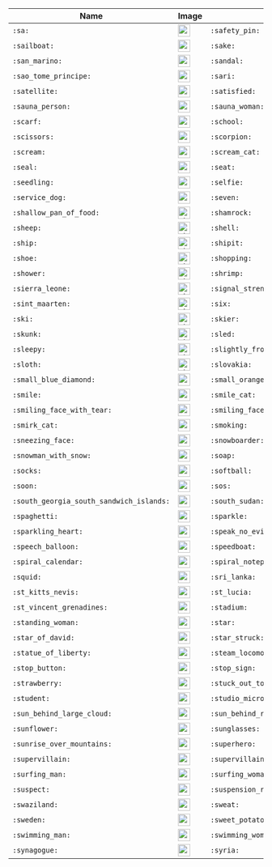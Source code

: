 | Name | Image | Name | Image | Name | Image | Name | Image |
| --- | --- | --- | --- | --- | --- | --- | --- |
| `:sa:` | <img src="https://github.githubassets.com/images/icons/emoji/unicode/1f202.png?v8" alt="sa" width="24" height="24" /> | `:safety_pin:` | <img src="https://github.githubassets.com/images/icons/emoji/unicode/1f9f7.png?v8" alt="safety_pin" width="24" height="24" /> | `:safety_vest:` | <img src="https://github.githubassets.com/images/icons/emoji/unicode/1f9ba.png?v8" alt="safety_vest" width="24" height="24" /> | `:sagittarius:` | <img src="https://github.githubassets.com/images/icons/emoji/unicode/2650.png?v8" alt="sagittarius" width="24" height="24" /> |
| `:sailboat:` | <img src="https://github.githubassets.com/images/icons/emoji/unicode/26f5.png?v8" alt="sailboat" width="24" height="24" /> | `:sake:` | <img src="https://github.githubassets.com/images/icons/emoji/unicode/1f376.png?v8" alt="sake" width="24" height="24" /> | `:salt:` | <img src="https://github.githubassets.com/images/icons/emoji/unicode/1f9c2.png?v8" alt="salt" width="24" height="24" /> | `:samoa:` | <img src="https://github.githubassets.com/images/icons/emoji/unicode/1f1fc-1f1f8.png?v8" alt="samoa" width="24" height="24" /> |
| `:san_marino:` | <img src="https://github.githubassets.com/images/icons/emoji/unicode/1f1f8-1f1f2.png?v8" alt="san_marino" width="24" height="24" /> | `:sandal:` | <img src="https://github.githubassets.com/images/icons/emoji/unicode/1f461.png?v8" alt="sandal" width="24" height="24" /> | `:sandwich:` | <img src="https://github.githubassets.com/images/icons/emoji/unicode/1f96a.png?v8" alt="sandwich" width="24" height="24" /> | `:santa:` | <img src="https://github.githubassets.com/images/icons/emoji/unicode/1f385.png?v8" alt="santa" width="24" height="24" /> |
| `:sao_tome_principe:` | <img src="https://github.githubassets.com/images/icons/emoji/unicode/1f1f8-1f1f9.png?v8" alt="sao_tome_principe" width="24" height="24" /> | `:sari:` | <img src="https://github.githubassets.com/images/icons/emoji/unicode/1f97b.png?v8" alt="sari" width="24" height="24" /> | `:sassy_man:` | <img src="https://github.githubassets.com/images/icons/emoji/unicode/1f481-2642.png?v8" alt="sassy_man" width="24" height="24" /> | `:sassy_woman:` | <img src="https://github.githubassets.com/images/icons/emoji/unicode/1f481-2640.png?v8" alt="sassy_woman" width="24" height="24" /> |
| `:satellite:` | <img src="https://github.githubassets.com/images/icons/emoji/unicode/1f4e1.png?v8" alt="satellite" width="24" height="24" /> | `:satisfied:` | <img src="https://github.githubassets.com/images/icons/emoji/unicode/1f606.png?v8" alt="satisfied" width="24" height="24" /> | `:saudi_arabia:` | <img src="https://github.githubassets.com/images/icons/emoji/unicode/1f1f8-1f1e6.png?v8" alt="saudi_arabia" width="24" height="24" /> | `:sauna_man:` | <img src="https://github.githubassets.com/images/icons/emoji/unicode/1f9d6-2642.png?v8" alt="sauna_man" width="24" height="24" /> |
| `:sauna_person:` | <img src="https://github.githubassets.com/images/icons/emoji/unicode/1f9d6.png?v8" alt="sauna_person" width="24" height="24" /> | `:sauna_woman:` | <img src="https://github.githubassets.com/images/icons/emoji/unicode/1f9d6-2640.png?v8" alt="sauna_woman" width="24" height="24" /> | `:sauropod:` | <img src="https://github.githubassets.com/images/icons/emoji/unicode/1f995.png?v8" alt="sauropod" width="24" height="24" /> | `:saxophone:` | <img src="https://github.githubassets.com/images/icons/emoji/unicode/1f3b7.png?v8" alt="saxophone" width="24" height="24" /> |
| `:scarf:` | <img src="https://github.githubassets.com/images/icons/emoji/unicode/1f9e3.png?v8" alt="scarf" width="24" height="24" /> | `:school:` | <img src="https://github.githubassets.com/images/icons/emoji/unicode/1f3eb.png?v8" alt="school" width="24" height="24" /> | `:school_satchel:` | <img src="https://github.githubassets.com/images/icons/emoji/unicode/1f392.png?v8" alt="school_satchel" width="24" height="24" /> | `:scientist:` | <img src="https://github.githubassets.com/images/icons/emoji/unicode/1f9d1-1f52c.png?v8" alt="scientist" width="24" height="24" /> |
| `:scissors:` | <img src="https://github.githubassets.com/images/icons/emoji/unicode/2702.png?v8" alt="scissors" width="24" height="24" /> | `:scorpion:` | <img src="https://github.githubassets.com/images/icons/emoji/unicode/1f982.png?v8" alt="scorpion" width="24" height="24" /> | `:scorpius:` | <img src="https://github.githubassets.com/images/icons/emoji/unicode/264f.png?v8" alt="scorpius" width="24" height="24" /> | `:scotland:` | <img src="https://github.githubassets.com/images/icons/emoji/unicode/1f3f4-e0067-e0062-e0073-e0063-e0074-e007f.png?v8" alt="scotland" width="24" height="24" /> |
| `:scream:` | <img src="https://github.githubassets.com/images/icons/emoji/unicode/1f631.png?v8" alt="scream" width="24" height="24" /> | `:scream_cat:` | <img src="https://github.githubassets.com/images/icons/emoji/unicode/1f640.png?v8" alt="scream_cat" width="24" height="24" /> | `:screwdriver:` | <img src="https://github.githubassets.com/images/icons/emoji/unicode/1fa9b.png?v8" alt="screwdriver" width="24" height="24" /> | `:scroll:` | <img src="https://github.githubassets.com/images/icons/emoji/unicode/1f4dc.png?v8" alt="scroll" width="24" height="24" /> |
| `:seal:` | <img src="https://github.githubassets.com/images/icons/emoji/unicode/1f9ad.png?v8" alt="seal" width="24" height="24" /> | `:seat:` | <img src="https://github.githubassets.com/images/icons/emoji/unicode/1f4ba.png?v8" alt="seat" width="24" height="24" /> | `:secret:` | <img src="https://github.githubassets.com/images/icons/emoji/unicode/3299.png?v8" alt="secret" width="24" height="24" /> | `:see_no_evil:` | <img src="https://github.githubassets.com/images/icons/emoji/unicode/1f648.png?v8" alt="see_no_evil" width="24" height="24" /> |
| `:seedling:` | <img src="https://github.githubassets.com/images/icons/emoji/unicode/1f331.png?v8" alt="seedling" width="24" height="24" /> | `:selfie:` | <img src="https://github.githubassets.com/images/icons/emoji/unicode/1f933.png?v8" alt="selfie" width="24" height="24" /> | `:senegal:` | <img src="https://github.githubassets.com/images/icons/emoji/unicode/1f1f8-1f1f3.png?v8" alt="senegal" width="24" height="24" /> | `:serbia:` | <img src="https://github.githubassets.com/images/icons/emoji/unicode/1f1f7-1f1f8.png?v8" alt="serbia" width="24" height="24" /> |
| `:service_dog:` | <img src="https://github.githubassets.com/images/icons/emoji/unicode/1f415-1f9ba.png?v8" alt="service_dog" width="24" height="24" /> | `:seven:` | <img src="https://github.githubassets.com/images/icons/emoji/unicode/0037-20e3.png?v8" alt="seven" width="24" height="24" /> | `:sewing_needle:` | <img src="https://github.githubassets.com/images/icons/emoji/unicode/1faa1.png?v8" alt="sewing_needle" width="24" height="24" /> | `:seychelles:` | <img src="https://github.githubassets.com/images/icons/emoji/unicode/1f1f8-1f1e8.png?v8" alt="seychelles" width="24" height="24" /> |
| `:shallow_pan_of_food:` | <img src="https://github.githubassets.com/images/icons/emoji/unicode/1f958.png?v8" alt="shallow_pan_of_food" width="24" height="24" /> | `:shamrock:` | <img src="https://github.githubassets.com/images/icons/emoji/unicode/2618.png?v8" alt="shamrock" width="24" height="24" /> | `:shark:` | <img src="https://github.githubassets.com/images/icons/emoji/unicode/1f988.png?v8" alt="shark" width="24" height="24" /> | `:shaved_ice:` | <img src="https://github.githubassets.com/images/icons/emoji/unicode/1f367.png?v8" alt="shaved_ice" width="24" height="24" /> |
| `:sheep:` | <img src="https://github.githubassets.com/images/icons/emoji/unicode/1f411.png?v8" alt="sheep" width="24" height="24" /> | `:shell:` | <img src="https://github.githubassets.com/images/icons/emoji/unicode/1f41a.png?v8" alt="shell" width="24" height="24" /> | `:shield:` | <img src="https://github.githubassets.com/images/icons/emoji/unicode/1f6e1.png?v8" alt="shield" width="24" height="24" /> | `:shinto_shrine:` | <img src="https://github.githubassets.com/images/icons/emoji/unicode/26e9.png?v8" alt="shinto_shrine" width="24" height="24" /> |
| `:ship:` | <img src="https://github.githubassets.com/images/icons/emoji/unicode/1f6a2.png?v8" alt="ship" width="24" height="24" /> | `:shipit:` | <img src="https://github.githubassets.com/images/icons/emoji/shipit.png?v8" alt="shipit" width="24" height="24" /> | `:shirt:` | <img src="https://github.githubassets.com/images/icons/emoji/unicode/1f455.png?v8" alt="shirt" width="24" height="24" /> | `:shit:` | <img src="https://github.githubassets.com/images/icons/emoji/unicode/1f4a9.png?v8" alt="shit" width="24" height="24" /> |
| `:shoe:` | <img src="https://github.githubassets.com/images/icons/emoji/unicode/1f45e.png?v8" alt="shoe" width="24" height="24" /> | `:shopping:` | <img src="https://github.githubassets.com/images/icons/emoji/unicode/1f6cd.png?v8" alt="shopping" width="24" height="24" /> | `:shopping_cart:` | <img src="https://github.githubassets.com/images/icons/emoji/unicode/1f6d2.png?v8" alt="shopping_cart" width="24" height="24" /> | `:shorts:` | <img src="https://github.githubassets.com/images/icons/emoji/unicode/1fa73.png?v8" alt="shorts" width="24" height="24" /> |
| `:shower:` | <img src="https://github.githubassets.com/images/icons/emoji/unicode/1f6bf.png?v8" alt="shower" width="24" height="24" /> | `:shrimp:` | <img src="https://github.githubassets.com/images/icons/emoji/unicode/1f990.png?v8" alt="shrimp" width="24" height="24" /> | `:shrug:` | <img src="https://github.githubassets.com/images/icons/emoji/unicode/1f937.png?v8" alt="shrug" width="24" height="24" /> | `:shushing_face:` | <img src="https://github.githubassets.com/images/icons/emoji/unicode/1f92b.png?v8" alt="shushing_face" width="24" height="24" /> |
| `:sierra_leone:` | <img src="https://github.githubassets.com/images/icons/emoji/unicode/1f1f8-1f1f1.png?v8" alt="sierra_leone" width="24" height="24" /> | `:signal_strength:` | <img src="https://github.githubassets.com/images/icons/emoji/unicode/1f4f6.png?v8" alt="signal_strength" width="24" height="24" /> | `:singapore:` | <img src="https://github.githubassets.com/images/icons/emoji/unicode/1f1f8-1f1ec.png?v8" alt="singapore" width="24" height="24" /> | `:singer:` | <img src="https://github.githubassets.com/images/icons/emoji/unicode/1f9d1-1f3a4.png?v8" alt="singer" width="24" height="24" /> |
| `:sint_maarten:` | <img src="https://github.githubassets.com/images/icons/emoji/unicode/1f1f8-1f1fd.png?v8" alt="sint_maarten" width="24" height="24" /> | `:six:` | <img src="https://github.githubassets.com/images/icons/emoji/unicode/0036-20e3.png?v8" alt="six" width="24" height="24" /> | `:six_pointed_star:` | <img src="https://github.githubassets.com/images/icons/emoji/unicode/1f52f.png?v8" alt="six_pointed_star" width="24" height="24" /> | `:skateboard:` | <img src="https://github.githubassets.com/images/icons/emoji/unicode/1f6f9.png?v8" alt="skateboard" width="24" height="24" /> |
| `:ski:` | <img src="https://github.githubassets.com/images/icons/emoji/unicode/1f3bf.png?v8" alt="ski" width="24" height="24" /> | `:skier:` | <img src="https://github.githubassets.com/images/icons/emoji/unicode/26f7.png?v8" alt="skier" width="24" height="24" /> | `:skull:` | <img src="https://github.githubassets.com/images/icons/emoji/unicode/1f480.png?v8" alt="skull" width="24" height="24" /> | `:skull_and_crossbones:` | <img src="https://github.githubassets.com/images/icons/emoji/unicode/2620.png?v8" alt="skull_and_crossbones" width="24" height="24" /> |
| `:skunk:` | <img src="https://github.githubassets.com/images/icons/emoji/unicode/1f9a8.png?v8" alt="skunk" width="24" height="24" /> | `:sled:` | <img src="https://github.githubassets.com/images/icons/emoji/unicode/1f6f7.png?v8" alt="sled" width="24" height="24" /> | `:sleeping:` | <img src="https://github.githubassets.com/images/icons/emoji/unicode/1f634.png?v8" alt="sleeping" width="24" height="24" /> | `:sleeping_bed:` | <img src="https://github.githubassets.com/images/icons/emoji/unicode/1f6cc.png?v8" alt="sleeping_bed" width="24" height="24" /> |
| `:sleepy:` | <img src="https://github.githubassets.com/images/icons/emoji/unicode/1f62a.png?v8" alt="sleepy" width="24" height="24" /> | `:slightly_frowning_face:` | <img src="https://github.githubassets.com/images/icons/emoji/unicode/1f641.png?v8" alt="slightly_frowning_face" width="24" height="24" /> | `:slightly_smiling_face:` | <img src="https://github.githubassets.com/images/icons/emoji/unicode/1f642.png?v8" alt="slightly_smiling_face" width="24" height="24" /> | `:slot_machine:` | <img src="https://github.githubassets.com/images/icons/emoji/unicode/1f3b0.png?v8" alt="slot_machine" width="24" height="24" /> |
| `:sloth:` | <img src="https://github.githubassets.com/images/icons/emoji/unicode/1f9a5.png?v8" alt="sloth" width="24" height="24" /> | `:slovakia:` | <img src="https://github.githubassets.com/images/icons/emoji/unicode/1f1f8-1f1f0.png?v8" alt="slovakia" width="24" height="24" /> | `:slovenia:` | <img src="https://github.githubassets.com/images/icons/emoji/unicode/1f1f8-1f1ee.png?v8" alt="slovenia" width="24" height="24" /> | `:small_airplane:` | <img src="https://github.githubassets.com/images/icons/emoji/unicode/1f6e9.png?v8" alt="small_airplane" width="24" height="24" /> |
| `:small_blue_diamond:` | <img src="https://github.githubassets.com/images/icons/emoji/unicode/1f539.png?v8" alt="small_blue_diamond" width="24" height="24" /> | `:small_orange_diamond:` | <img src="https://github.githubassets.com/images/icons/emoji/unicode/1f538.png?v8" alt="small_orange_diamond" width="24" height="24" /> | `:small_red_triangle:` | <img src="https://github.githubassets.com/images/icons/emoji/unicode/1f53a.png?v8" alt="small_red_triangle" width="24" height="24" /> | `:small_red_triangle_down:` | <img src="https://github.githubassets.com/images/icons/emoji/unicode/1f53b.png?v8" alt="small_red_triangle_down" width="24" height="24" /> |
| `:smile:` | <img src="https://github.githubassets.com/images/icons/emoji/unicode/1f604.png?v8" alt="smile" width="24" height="24" /> | `:smile_cat:` | <img src="https://github.githubassets.com/images/icons/emoji/unicode/1f638.png?v8" alt="smile_cat" width="24" height="24" /> | `:smiley:` | <img src="https://github.githubassets.com/images/icons/emoji/unicode/1f603.png?v8" alt="smiley" width="24" height="24" /> | `:smiley_cat:` | <img src="https://github.githubassets.com/images/icons/emoji/unicode/1f63a.png?v8" alt="smiley_cat" width="24" height="24" /> |
| `:smiling_face_with_tear:` | <img src="https://github.githubassets.com/images/icons/emoji/unicode/1f972.png?v8" alt="smiling_face_with_tear" width="24" height="24" /> | `:smiling_face_with_three_hearts:` | <img src="https://github.githubassets.com/images/icons/emoji/unicode/1f970.png?v8" alt="smiling_face_with_three_hearts" width="24" height="24" /> | `:smiling_imp:` | <img src="https://github.githubassets.com/images/icons/emoji/unicode/1f608.png?v8" alt="smiling_imp" width="24" height="24" /> | `:smirk:` | <img src="https://github.githubassets.com/images/icons/emoji/unicode/1f60f.png?v8" alt="smirk" width="24" height="24" /> |
| `:smirk_cat:` | <img src="https://github.githubassets.com/images/icons/emoji/unicode/1f63c.png?v8" alt="smirk_cat" width="24" height="24" /> | `:smoking:` | <img src="https://github.githubassets.com/images/icons/emoji/unicode/1f6ac.png?v8" alt="smoking" width="24" height="24" /> | `:snail:` | <img src="https://github.githubassets.com/images/icons/emoji/unicode/1f40c.png?v8" alt="snail" width="24" height="24" /> | `:snake:` | <img src="https://github.githubassets.com/images/icons/emoji/unicode/1f40d.png?v8" alt="snake" width="24" height="24" /> |
| `:sneezing_face:` | <img src="https://github.githubassets.com/images/icons/emoji/unicode/1f927.png?v8" alt="sneezing_face" width="24" height="24" /> | `:snowboarder:` | <img src="https://github.githubassets.com/images/icons/emoji/unicode/1f3c2.png?v8" alt="snowboarder" width="24" height="24" /> | `:snowflake:` | <img src="https://github.githubassets.com/images/icons/emoji/unicode/2744.png?v8" alt="snowflake" width="24" height="24" /> | `:snowman:` | <img src="https://github.githubassets.com/images/icons/emoji/unicode/26c4.png?v8" alt="snowman" width="24" height="24" /> |
| `:snowman_with_snow:` | <img src="https://github.githubassets.com/images/icons/emoji/unicode/2603.png?v8" alt="snowman_with_snow" width="24" height="24" /> | `:soap:` | <img src="https://github.githubassets.com/images/icons/emoji/unicode/1f9fc.png?v8" alt="soap" width="24" height="24" /> | `:sob:` | <img src="https://github.githubassets.com/images/icons/emoji/unicode/1f62d.png?v8" alt="sob" width="24" height="24" /> | `:soccer:` | <img src="https://github.githubassets.com/images/icons/emoji/unicode/26bd.png?v8" alt="soccer" width="24" height="24" /> |
| `:socks:` | <img src="https://github.githubassets.com/images/icons/emoji/unicode/1f9e6.png?v8" alt="socks" width="24" height="24" /> | `:softball:` | <img src="https://github.githubassets.com/images/icons/emoji/unicode/1f94e.png?v8" alt="softball" width="24" height="24" /> | `:solomon_islands:` | <img src="https://github.githubassets.com/images/icons/emoji/unicode/1f1f8-1f1e7.png?v8" alt="solomon_islands" width="24" height="24" /> | `:somalia:` | <img src="https://github.githubassets.com/images/icons/emoji/unicode/1f1f8-1f1f4.png?v8" alt="somalia" width="24" height="24" /> |
| `:soon:` | <img src="https://github.githubassets.com/images/icons/emoji/unicode/1f51c.png?v8" alt="soon" width="24" height="24" /> | `:sos:` | <img src="https://github.githubassets.com/images/icons/emoji/unicode/1f198.png?v8" alt="sos" width="24" height="24" /> | `:sound:` | <img src="https://github.githubassets.com/images/icons/emoji/unicode/1f509.png?v8" alt="sound" width="24" height="24" /> | `:south_africa:` | <img src="https://github.githubassets.com/images/icons/emoji/unicode/1f1ff-1f1e6.png?v8" alt="south_africa" width="24" height="24" /> |
| `:south_georgia_south_sandwich_islands:` | <img src="https://github.githubassets.com/images/icons/emoji/unicode/1f1ec-1f1f8.png?v8" alt="south_georgia_south_sandwich_islands" width="24" height="24" /> | `:south_sudan:` | <img src="https://github.githubassets.com/images/icons/emoji/unicode/1f1f8-1f1f8.png?v8" alt="south_sudan" width="24" height="24" /> | `:space_invader:` | <img src="https://github.githubassets.com/images/icons/emoji/unicode/1f47e.png?v8" alt="space_invader" width="24" height="24" /> | `:spades:` | <img src="https://github.githubassets.com/images/icons/emoji/unicode/2660.png?v8" alt="spades" width="24" height="24" /> |
| `:spaghetti:` | <img src="https://github.githubassets.com/images/icons/emoji/unicode/1f35d.png?v8" alt="spaghetti" width="24" height="24" /> | `:sparkle:` | <img src="https://github.githubassets.com/images/icons/emoji/unicode/2747.png?v8" alt="sparkle" width="24" height="24" /> | `:sparkler:` | <img src="https://github.githubassets.com/images/icons/emoji/unicode/1f387.png?v8" alt="sparkler" width="24" height="24" /> | `:sparkles:` | <img src="https://github.githubassets.com/images/icons/emoji/unicode/2728.png?v8" alt="sparkles" width="24" height="24" /> |
| `:sparkling_heart:` | <img src="https://github.githubassets.com/images/icons/emoji/unicode/1f496.png?v8" alt="sparkling_heart" width="24" height="24" /> | `:speak_no_evil:` | <img src="https://github.githubassets.com/images/icons/emoji/unicode/1f64a.png?v8" alt="speak_no_evil" width="24" height="24" /> | `:speaker:` | <img src="https://github.githubassets.com/images/icons/emoji/unicode/1f508.png?v8" alt="speaker" width="24" height="24" /> | `:speaking_head:` | <img src="https://github.githubassets.com/images/icons/emoji/unicode/1f5e3.png?v8" alt="speaking_head" width="24" height="24" /> |
| `:speech_balloon:` | <img src="https://github.githubassets.com/images/icons/emoji/unicode/1f4ac.png?v8" alt="speech_balloon" width="24" height="24" /> | `:speedboat:` | <img src="https://github.githubassets.com/images/icons/emoji/unicode/1f6a4.png?v8" alt="speedboat" width="24" height="24" /> | `:spider:` | <img src="https://github.githubassets.com/images/icons/emoji/unicode/1f577.png?v8" alt="spider" width="24" height="24" /> | `:spider_web:` | <img src="https://github.githubassets.com/images/icons/emoji/unicode/1f578.png?v8" alt="spider_web" width="24" height="24" /> |
| `:spiral_calendar:` | <img src="https://github.githubassets.com/images/icons/emoji/unicode/1f5d3.png?v8" alt="spiral_calendar" width="24" height="24" /> | `:spiral_notepad:` | <img src="https://github.githubassets.com/images/icons/emoji/unicode/1f5d2.png?v8" alt="spiral_notepad" width="24" height="24" /> | `:sponge:` | <img src="https://github.githubassets.com/images/icons/emoji/unicode/1f9fd.png?v8" alt="sponge" width="24" height="24" /> | `:spoon:` | <img src="https://github.githubassets.com/images/icons/emoji/unicode/1f944.png?v8" alt="spoon" width="24" height="24" /> |
| `:squid:` | <img src="https://github.githubassets.com/images/icons/emoji/unicode/1f991.png?v8" alt="squid" width="24" height="24" /> | `:sri_lanka:` | <img src="https://github.githubassets.com/images/icons/emoji/unicode/1f1f1-1f1f0.png?v8" alt="sri_lanka" width="24" height="24" /> | `:st_barthelemy:` | <img src="https://github.githubassets.com/images/icons/emoji/unicode/1f1e7-1f1f1.png?v8" alt="st_barthelemy" width="24" height="24" /> | `:st_helena:` | <img src="https://github.githubassets.com/images/icons/emoji/unicode/1f1f8-1f1ed.png?v8" alt="st_helena" width="24" height="24" /> |
| `:st_kitts_nevis:` | <img src="https://github.githubassets.com/images/icons/emoji/unicode/1f1f0-1f1f3.png?v8" alt="st_kitts_nevis" width="24" height="24" /> | `:st_lucia:` | <img src="https://github.githubassets.com/images/icons/emoji/unicode/1f1f1-1f1e8.png?v8" alt="st_lucia" width="24" height="24" /> | `:st_martin:` | <img src="https://github.githubassets.com/images/icons/emoji/unicode/1f1f2-1f1eb.png?v8" alt="st_martin" width="24" height="24" /> | `:st_pierre_miquelon:` | <img src="https://github.githubassets.com/images/icons/emoji/unicode/1f1f5-1f1f2.png?v8" alt="st_pierre_miquelon" width="24" height="24" /> |
| `:st_vincent_grenadines:` | <img src="https://github.githubassets.com/images/icons/emoji/unicode/1f1fb-1f1e8.png?v8" alt="st_vincent_grenadines" width="24" height="24" /> | `:stadium:` | <img src="https://github.githubassets.com/images/icons/emoji/unicode/1f3df.png?v8" alt="stadium" width="24" height="24" /> | `:standing_man:` | <img src="https://github.githubassets.com/images/icons/emoji/unicode/1f9cd-2642.png?v8" alt="standing_man" width="24" height="24" /> | `:standing_person:` | <img src="https://github.githubassets.com/images/icons/emoji/unicode/1f9cd.png?v8" alt="standing_person" width="24" height="24" /> |
| `:standing_woman:` | <img src="https://github.githubassets.com/images/icons/emoji/unicode/1f9cd-2640.png?v8" alt="standing_woman" width="24" height="24" /> | `:star:` | <img src="https://github.githubassets.com/images/icons/emoji/unicode/2b50.png?v8" alt="star" width="24" height="24" /> | `:star2:` | <img src="https://github.githubassets.com/images/icons/emoji/unicode/1f31f.png?v8" alt="star2" width="24" height="24" /> | `:star_and_crescent:` | <img src="https://github.githubassets.com/images/icons/emoji/unicode/262a.png?v8" alt="star_and_crescent" width="24" height="24" /> |
| `:star_of_david:` | <img src="https://github.githubassets.com/images/icons/emoji/unicode/2721.png?v8" alt="star_of_david" width="24" height="24" /> | `:star_struck:` | <img src="https://github.githubassets.com/images/icons/emoji/unicode/1f929.png?v8" alt="star_struck" width="24" height="24" /> | `:stars:` | <img src="https://github.githubassets.com/images/icons/emoji/unicode/1f320.png?v8" alt="stars" width="24" height="24" /> | `:station:` | <img src="https://github.githubassets.com/images/icons/emoji/unicode/1f689.png?v8" alt="station" width="24" height="24" /> |
| `:statue_of_liberty:` | <img src="https://github.githubassets.com/images/icons/emoji/unicode/1f5fd.png?v8" alt="statue_of_liberty" width="24" height="24" /> | `:steam_locomotive:` | <img src="https://github.githubassets.com/images/icons/emoji/unicode/1f682.png?v8" alt="steam_locomotive" width="24" height="24" /> | `:stethoscope:` | <img src="https://github.githubassets.com/images/icons/emoji/unicode/1fa7a.png?v8" alt="stethoscope" width="24" height="24" /> | `:stew:` | <img src="https://github.githubassets.com/images/icons/emoji/unicode/1f372.png?v8" alt="stew" width="24" height="24" /> |
| `:stop_button:` | <img src="https://github.githubassets.com/images/icons/emoji/unicode/23f9.png?v8" alt="stop_button" width="24" height="24" /> | `:stop_sign:` | <img src="https://github.githubassets.com/images/icons/emoji/unicode/1f6d1.png?v8" alt="stop_sign" width="24" height="24" /> | `:stopwatch:` | <img src="https://github.githubassets.com/images/icons/emoji/unicode/23f1.png?v8" alt="stopwatch" width="24" height="24" /> | `:straight_ruler:` | <img src="https://github.githubassets.com/images/icons/emoji/unicode/1f4cf.png?v8" alt="straight_ruler" width="24" height="24" /> |
| `:strawberry:` | <img src="https://github.githubassets.com/images/icons/emoji/unicode/1f353.png?v8" alt="strawberry" width="24" height="24" /> | `:stuck_out_tongue:` | <img src="https://github.githubassets.com/images/icons/emoji/unicode/1f61b.png?v8" alt="stuck_out_tongue" width="24" height="24" /> | `:stuck_out_tongue_closed_eyes:` | <img src="https://github.githubassets.com/images/icons/emoji/unicode/1f61d.png?v8" alt="stuck_out_tongue_closed_eyes" width="24" height="24" /> | `:stuck_out_tongue_winking_eye:` | <img src="https://github.githubassets.com/images/icons/emoji/unicode/1f61c.png?v8" alt="stuck_out_tongue_winking_eye" width="24" height="24" /> |
| `:student:` | <img src="https://github.githubassets.com/images/icons/emoji/unicode/1f9d1-1f393.png?v8" alt="student" width="24" height="24" /> | `:studio_microphone:` | <img src="https://github.githubassets.com/images/icons/emoji/unicode/1f399.png?v8" alt="studio_microphone" width="24" height="24" /> | `:stuffed_flatbread:` | <img src="https://github.githubassets.com/images/icons/emoji/unicode/1f959.png?v8" alt="stuffed_flatbread" width="24" height="24" /> | `:sudan:` | <img src="https://github.githubassets.com/images/icons/emoji/unicode/1f1f8-1f1e9.png?v8" alt="sudan" width="24" height="24" /> |
| `:sun_behind_large_cloud:` | <img src="https://github.githubassets.com/images/icons/emoji/unicode/1f325.png?v8" alt="sun_behind_large_cloud" width="24" height="24" /> | `:sun_behind_rain_cloud:` | <img src="https://github.githubassets.com/images/icons/emoji/unicode/1f326.png?v8" alt="sun_behind_rain_cloud" width="24" height="24" /> | `:sun_behind_small_cloud:` | <img src="https://github.githubassets.com/images/icons/emoji/unicode/1f324.png?v8" alt="sun_behind_small_cloud" width="24" height="24" /> | `:sun_with_face:` | <img src="https://github.githubassets.com/images/icons/emoji/unicode/1f31e.png?v8" alt="sun_with_face" width="24" height="24" /> |
| `:sunflower:` | <img src="https://github.githubassets.com/images/icons/emoji/unicode/1f33b.png?v8" alt="sunflower" width="24" height="24" /> | `:sunglasses:` | <img src="https://github.githubassets.com/images/icons/emoji/unicode/1f60e.png?v8" alt="sunglasses" width="24" height="24" /> | `:sunny:` | <img src="https://github.githubassets.com/images/icons/emoji/unicode/2600.png?v8" alt="sunny" width="24" height="24" /> | `:sunrise:` | <img src="https://github.githubassets.com/images/icons/emoji/unicode/1f305.png?v8" alt="sunrise" width="24" height="24" /> |
| `:sunrise_over_mountains:` | <img src="https://github.githubassets.com/images/icons/emoji/unicode/1f304.png?v8" alt="sunrise_over_mountains" width="24" height="24" /> | `:superhero:` | <img src="https://github.githubassets.com/images/icons/emoji/unicode/1f9b8.png?v8" alt="superhero" width="24" height="24" /> | `:superhero_man:` | <img src="https://github.githubassets.com/images/icons/emoji/unicode/1f9b8-2642.png?v8" alt="superhero_man" width="24" height="24" /> | `:superhero_woman:` | <img src="https://github.githubassets.com/images/icons/emoji/unicode/1f9b8-2640.png?v8" alt="superhero_woman" width="24" height="24" /> |
| `:supervillain:` | <img src="https://github.githubassets.com/images/icons/emoji/unicode/1f9b9.png?v8" alt="supervillain" width="24" height="24" /> | `:supervillain_man:` | <img src="https://github.githubassets.com/images/icons/emoji/unicode/1f9b9-2642.png?v8" alt="supervillain_man" width="24" height="24" /> | `:supervillain_woman:` | <img src="https://github.githubassets.com/images/icons/emoji/unicode/1f9b9-2640.png?v8" alt="supervillain_woman" width="24" height="24" /> | `:surfer:` | <img src="https://github.githubassets.com/images/icons/emoji/unicode/1f3c4.png?v8" alt="surfer" width="24" height="24" /> |
| `:surfing_man:` | <img src="https://github.githubassets.com/images/icons/emoji/unicode/1f3c4-2642.png?v8" alt="surfing_man" width="24" height="24" /> | `:surfing_woman:` | <img src="https://github.githubassets.com/images/icons/emoji/unicode/1f3c4-2640.png?v8" alt="surfing_woman" width="24" height="24" /> | `:suriname:` | <img src="https://github.githubassets.com/images/icons/emoji/unicode/1f1f8-1f1f7.png?v8" alt="suriname" width="24" height="24" /> | `:sushi:` | <img src="https://github.githubassets.com/images/icons/emoji/unicode/1f363.png?v8" alt="sushi" width="24" height="24" /> |
| `:suspect:` | <img src="https://github.githubassets.com/images/icons/emoji/suspect.png?v8" alt="suspect" width="24" height="24" /> | `:suspension_railway:` | <img src="https://github.githubassets.com/images/icons/emoji/unicode/1f69f.png?v8" alt="suspension_railway" width="24" height="24" /> | `:svalbard_jan_mayen:` | <img src="https://github.githubassets.com/images/icons/emoji/unicode/1f1f8-1f1ef.png?v8" alt="svalbard_jan_mayen" width="24" height="24" /> | `:swan:` | <img src="https://github.githubassets.com/images/icons/emoji/unicode/1f9a2.png?v8" alt="swan" width="24" height="24" /> |
| `:swaziland:` | <img src="https://github.githubassets.com/images/icons/emoji/unicode/1f1f8-1f1ff.png?v8" alt="swaziland" width="24" height="24" /> | `:sweat:` | <img src="https://github.githubassets.com/images/icons/emoji/unicode/1f613.png?v8" alt="sweat" width="24" height="24" /> | `:sweat_drops:` | <img src="https://github.githubassets.com/images/icons/emoji/unicode/1f4a6.png?v8" alt="sweat_drops" width="24" height="24" /> | `:sweat_smile:` | <img src="https://github.githubassets.com/images/icons/emoji/unicode/1f605.png?v8" alt="sweat_smile" width="24" height="24" /> |
| `:sweden:` | <img src="https://github.githubassets.com/images/icons/emoji/unicode/1f1f8-1f1ea.png?v8" alt="sweden" width="24" height="24" /> | `:sweet_potato:` | <img src="https://github.githubassets.com/images/icons/emoji/unicode/1f360.png?v8" alt="sweet_potato" width="24" height="24" /> | `:swim_brief:` | <img src="https://github.githubassets.com/images/icons/emoji/unicode/1fa72.png?v8" alt="swim_brief" width="24" height="24" /> | `:swimmer:` | <img src="https://github.githubassets.com/images/icons/emoji/unicode/1f3ca.png?v8" alt="swimmer" width="24" height="24" /> |
| `:swimming_man:` | <img src="https://github.githubassets.com/images/icons/emoji/unicode/1f3ca-2642.png?v8" alt="swimming_man" width="24" height="24" /> | `:swimming_woman:` | <img src="https://github.githubassets.com/images/icons/emoji/unicode/1f3ca-2640.png?v8" alt="swimming_woman" width="24" height="24" /> | `:switzerland:` | <img src="https://github.githubassets.com/images/icons/emoji/unicode/1f1e8-1f1ed.png?v8" alt="switzerland" width="24" height="24" /> | `:symbols:` | <img src="https://github.githubassets.com/images/icons/emoji/unicode/1f523.png?v8" alt="symbols" width="24" height="24" /> |
| `:synagogue:` | <img src="https://github.githubassets.com/images/icons/emoji/unicode/1f54d.png?v8" alt="synagogue" width="24" height="24" /> | `:syria:` | <img src="https://github.githubassets.com/images/icons/emoji/unicode/1f1f8-1f1fe.png?v8" alt="syria" width="24" height="24" /> | `:syringe:` | <img src="https://github.githubassets.com/images/icons/emoji/unicode/1f489.png?v8" alt="syringe" width="24" height="24" /> |  |  |
